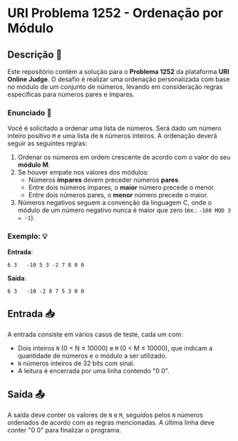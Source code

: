 # URI Problema 1252 - Ordenação por Módulo 

## Descrição 📖

Este repositório contém a solução para o **Problema 1252** da plataforma **URI Online Judge**. O desafio é realizar uma ordenação personalizada com base no módulo de um conjunto de números, levando em consideração regras específicas para números pares e ímpares.

### Enunciado 📝

Você é solicitado a ordenar uma lista de números. Será dado um número inteiro positivo `M` e uma lista de `N` números inteiros. A ordenação deverá seguir as seguintes regras:

1. Ordenar os números em ordem crescente de acordo com o valor do seu **módulo M**.
2. Se houver empate nos valores dos módulos:
   - Números **ímpares** devem preceder números **pares**.
   - Entre dois números ímpares, o **maior** número precede o menor.
   - Entre dois números pares, o **menor** número precede o maior.
3. Números negativos seguem a convenção da linguagem C, onde o módulo de um número negativo nunca é maior que zero (ex.: `-100 MOD 3 = -1`).

### Exemplo: 💡

**Entrada**: 

`6 3   -10 5 3 -2 7 8 0 0`

**Saída**:

`6 3   -10 -2 8 7 5 3 0 0`

## Entrada 📥

A entrada consiste em vários casos de teste, cada um com:

- Dois inteiros `N` (0 < N ≤ 10000) e `M` (0 < M ≤ 10000), que indicam a quantidade de números e o módulo a ser utilizado.
- `N` números inteiros de 32 bits com sinal.
- A leitura é encerrada por uma linha contendo "0 0".

## Saída 📤

A saída deve conter os valores de `N` e `M`, seguidos pelos `N` números ordenados de acordo com as regras mencionadas. A última linha deve conter "0 0" para finalizar o programa.
